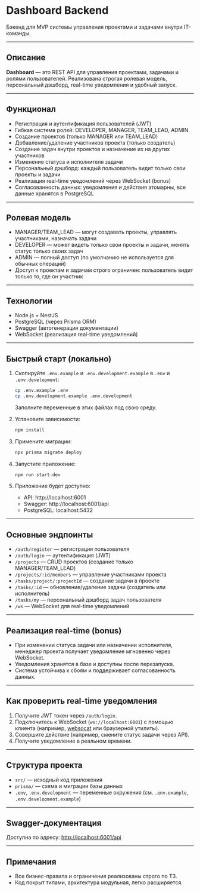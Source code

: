 # Dashboard Backend

Бэкенд для MVP системы управления проектами и задачами внутри IT-команды.

---

## Описание

**Dashboard** — это REST API для управления проектами, задачами и ролями пользователей.
Реализована строгая ролевая модель, персональный дэшборд, real-time уведомления и удобный запуск.

---

## Функционал

- Регистрация и аутентификация пользователей (JWT)
- Гибкая система ролей: DEVELOPER, MANAGER, TEAM_LEAD, ADMIN
- Создание проектов (только MANAGER или TEAM_LEAD)
- Добавление/удаление участников проекта (только создатель)
- Создание задач внутри проектов и назначение их на других участников
- Изменение статуса и исполнителя задачи
- Персональный дэшборд: каждый пользователь видит только свои проекты и задачи
- Реализация real-time уведомлений через WebSocket (bonus)
- Согласованность данных: уведомления и действия атомарны, все данные хранятся в PostgreSQL

---

## Ролевая модель

- MANAGER/TEAM_LEAD — могут создавать проекты, управлять участниками, назначать задачи
- DEVELOPER — может видеть только свои проекты и задачи, менять статус только своих задач
- ADMIN — полный доступ (по умолчанию не используется для обычных операций)
- Доступ к проектам и задачам строго ограничен: пользователь видит только то, где он участник

---

## Технологии

- Node.js + NestJS
- PostgreSQL (через Prisma ORM)
- Swagger (автогенерация документации)
- WebSocket (реализация real-time уведомлений)

---

## Быстрый старт (локально)

1. Скопируйте `.env.example` и `.env.development.example` в `.env` и `.env.development`:

   ```bash
   cp .env.example .env
   cp .env.development.example .env.development
   ```

   Заполните переменные в этих файлах под свою среду.

2. Установите зависимости:

   ```bash
   npm install
   ```

3. Примените миграции:

   ```bash
   npx prisma migrate deploy
   ```

4. Запустите приложение:

   ```bash
   npm run start:dev
   ```

5. Приложение будет доступно:
   - API: http://localhost:6001
   - Swagger: http://localhost:6001/api
   - PostgreSQL: localhost:5432

---

## Основные эндпоинты

- `/auth/register` — регистрация пользователя
- `/auth/login` — аутентификация (JWT)
- `/projects` — CRUD проектов (создание только MANAGER/TEAM_LEAD)
- `/projects/:id/members` — управление участниками проекта
- `/tasks/project/:projectId` — создание задачи в проекте
- `/tasks/:id` — обновление/удаление задачи (создатель или исполнитель)
- `/tasks/my` — персональный дэшборд задач пользователя
- `/ws` — WebSocket для real-time уведомлений

---

## Реализация real-time (bonus)

- При изменении статуса задачи или назначении исполнителя, менеджер проекта получает уведомление мгновенно через WebSocket.
- Уведомления хранятся в базе и доступны после перезапуска.
- Система устойчива к сбоям и поддерживает согласованность данных.

---

## Как проверить real-time уведомления

1. Получите JWT токен через `/auth/login`.
2. Подключитесь к WebSocket (`ws://localhost:6001`) с помощью клиента (например, [websocat](https://github.com/vi/websocat) или браузерной утилиты).
3. Совершите действие (например, смените статус задачи через API).
4. Получите уведомление в реальном времени.

---

## Структура проекта

- `src/` — исходный код приложения
- `prisma/` — схема и миграции базы данных
- `.env`, `.env.development` — переменные окружения (см. `.env.example`, `.env.development.example`)

---

## Swagger-документация

Доступна по адресу:
[http://localhost:6001/api](http://localhost:6001/api)

---

## Примечания

- Все бизнес-правила и ограничения реализованы строго по ТЗ.
- Код покрыт типами, архитектура модульная, легко расширяется.
